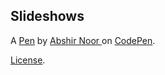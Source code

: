 Slideshows 
-----------


A [Pen](https://codepen.io/abshirnoor/pen/rNEXxmB) by [Abshir Noor ](https://codepen.io/abshirnoor) on [CodePen](https://codepen.io).

[License](https://codepen.io/license/pen/rNEXxmB).